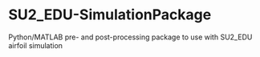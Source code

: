 # SU2_EDU-SimulationPackage
Python/MATLAB pre- and post-processing package to use with SU2_EDU airfoil simulation
